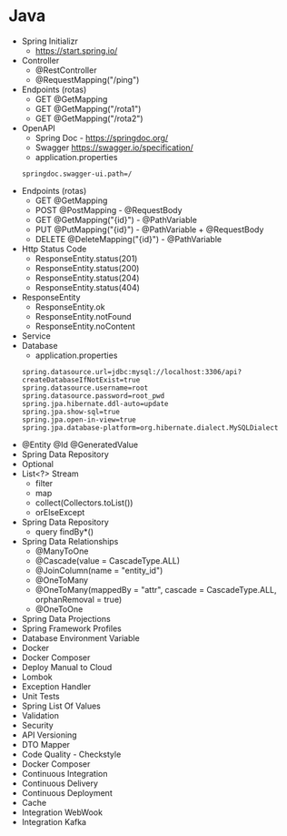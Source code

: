 # Java 

- Spring Initializr
  - https://start.spring.io/
- Controller
  - @RestController
  - @RequestMapping("/ping")
- Endpoints (rotas)
  - GET @GetMapping
  - GET @GetMapping("/rota1")
  - GET @GetMapping("/rota2")
- OpenAPI 
  - Spring Doc - https://springdoc.org/
  - Swagger https://swagger.io/specification/
  - application.properties
  ```
  springdoc.swagger-ui.path=/
  ```
- Endpoints (rotas)
  - GET @GetMapping 
  - POST @PostMapping - @RequestBody
  - GET @GetMapping("{id}") - @PathVariable
  - PUT @PutMapping("{id}") - @PathVariable + @RequestBody
  - DELETE @DeleteMapping("{id}") - @PathVariable
- Http Status Code
  - ResponseEntity.status(201)
  - ResponseEntity.status(200)
  - ResponseEntity.status(204)
  - ResponseEntity.status(404)
- ResponseEntity
  - ResponseEntity.ok
  - ResponseEntity.notFound
  - ResponseEntity.noContent
- Service
- Database
  - application.properties
  ```
  spring.datasource.url=jdbc:mysql://localhost:3306/api?createDatabaseIfNotExist=true
  spring.datasource.username=root
  spring.datasource.password=root_pwd
  spring.jpa.hibernate.ddl-auto=update
  spring.jpa.show-sql=true
  spring.jpa.open-in-view=true
  spring.jpa.database-platform=org.hibernate.dialect.MySQLDialect
   ```
- @Entity @Id @GeneratedValue
- Spring Data Repository
- Optional
- List<?> Stream
  - filter
  - map
  - collect(Collectors.toList())
  - orElseExcept
- Spring Data Repository
  - query findBy*()
- Spring Data Relationships
  - @ManyToOne
  - @Cascade(value = CascadeType.ALL)
  - @JoinColumn(name = "entity_id")
  - @OneToMany
  - @OneToMany(mappedBy = "attr", cascade = CascadeType.ALL, orphanRemoval = true)   
  - @OneToOne
- Spring Data Projections
- Spring Framework Profiles
- Database Environment Variable
- Docker
- Docker Composer
- Deploy Manual to Cloud
- Lombok
- Exception Handler
- Unit Tests
- Spring List Of Values
- Validation
- Security
- API Versioning
- DTO Mapper
- Code Quality - Checkstyle 
- Docker Composer
- Continuous Integration
- Continuous Delivery
- Continuous Deployment
- Cache
- Integration WebWook
- Integration Kafka
